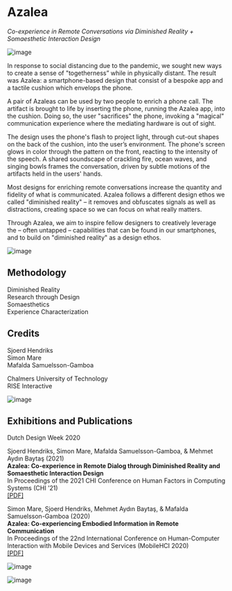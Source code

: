 # **Azalea**

*Co-experience in Remote Conversations via Diminished Reality + Somaesthetic Interaction Design*

![image](https://user-images.githubusercontent.com/1661078/135835277-60bc0f1c-0e44-4931-8195-e4c21774a3c3.png)

In response to social distancing due to the pandemic, we sought new ways to create a sense of "togetherness” while in physically distant. The result was Azalea: a smartphone-based design that consist of a bespoke app and a tactile cushion which envelops the phone.

A pair of Azaleas can be used by two people to enrich a phone call. The artifact is brought to life by inserting the phone, running the Azalea app, into the cushion. Doing so, the user "sacrifices" the phone, invoking a "magical" communication experience where the mediating hardware is out of sight.

The design uses the phone's flash to project light, through cut-out shapes on the back of the cushion, into the user’s environment. The phone's screen glows in color through the pattern on the front, reacting to the intensity of the speech. A shared soundscape of crackling fire, ocean waves, and singing bowls frames the conversation, driven by subtle motions of the artifacts held in the users' hands.

Most designs for enriching remote conversations increase the quantity and fidelity of what is communicated. Azalea follows a different design ethos we called "diminished reality" – it removes and obfuscates signals as well as distractions, creating space so we can focus on what really matters.

Through Azalea, we aim to inspire fellow designers to creatively leverage the – often untapped – capabilities that can be found in our smartphones, and to build on "diminished reality" as a design ethos.

![image](https://user-images.githubusercontent.com/1661078/135835100-006f1bc1-da5f-4547-94a6-7c567cceed35.png)

## Methodology

Diminished Reality  
Research through Design  
Somaesthetics  
Experience Characterization

## Credits

Sjoerd Hendriks  
Simon Mare  
Mafalda Samuelsson-Gamboa

Chalmers University of Technology  
RISE Interactive

![image](https://user-images.githubusercontent.com/1661078/135834888-4d9c2942-4a87-466e-a38d-7a1cfe1c2a08.png)

## Exhibitions and Publications

Dutch Design Week 2020

Sjoerd Hendriks, Simon Mare, Mafalda Samuelsson-Gamboa, & Mehmet Aydın Baytaş (2021)  
**Azalea: Co-experience in Remote Dialog through Diminished Reality and Somaesthetic Interaction Design**  
In Proceedings of the 2021 CHI Conference on Human Factors in Computing Systems (CHI ’21)  
[\[PDF\]](pub/2021_CHI_Azalea.pdf)

Simon Mare, Sjoerd Hendriks, Mehmet Aydın Baytaş, & Mafalda Samuelsson-Gamboa (2020)  
**Azalea: Co-experiencing Embodied Information in Remote Communication**  
In Proceedings of the 22nd International Conference on Human-Computer Interaction with Mobile Devices and Services (MobileHCI 2020)  
[\[PDF\]](pub/2020_MobileHCI_Azalea.pdf)

![image](https://user-images.githubusercontent.com/1661078/135835565-fe3011ca-62b7-4901-851e-c1f0be785578.png)

![image](https://user-images.githubusercontent.com/1661078/135835910-3d4c4789-72e5-41b5-87d1-996fc660f386.png)
